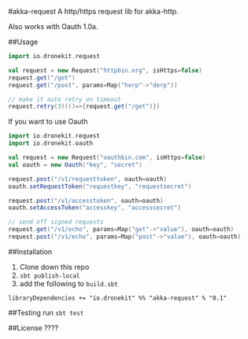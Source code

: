 #akka-request
A http/https request lib for akka-http.

Also works with Oauth 1.0a.

##Usage

```scala
import io.dronekit.request

val request = new Request("httpbin.org", isHttps=false)
request.get("/get")
request.get("/post", params=Map("herp"->"derp"))

// make it auto retry on timeout
request.retry(3)(()=>{request.get("/get")})
```

If you want to use Oauth

```scala
import io.dronekit.request
import io.dronekit.oauth

val request = new Request("oauthbin.com", isHttps=false)
val oauth = new Oauth("key", "secret")

request.post("/v1/requesttoken", oauth=oauth)
oauth.setRequestToken("requestkey", "requestsecret")

request.post("/v1/accesstoken", oauth=oauth)
oauth.setAccessToken("accesskey", "accesssecret")

// send off signed requests
request.get("/v1/echo", params=Map("get"->"value"), oauth=oauth)
request.post("/v1/echo", params=Map("post"->"value"), oauth=oauth)
```

##Installation

1. Clone down this repo
2. `sbt publish-local`
3. add the following to `build.sbt`

```
libraryDependencies += "io.dronekit" %% "akka-request" % "0.1"
```

##Testing
run `sbt test`

##License
????
